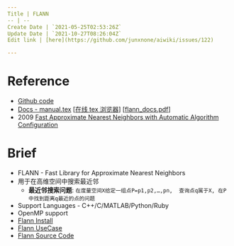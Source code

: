 ```yaml
---
Title | FLANN
-- | --
Create Date | `2021-05-25T02:53:26Z`
Update Date | `2021-10-27T08:26:04Z`
Edit link | [here](https://github.com/junxnone/aiwiki/issues/122)

---
```

# Reference
- [Github code](https://github.com/flann-lib/flann)
- [Docs - manual.tex](https://github.com/flann-lib/flann/blob/master/doc/manual.tex) [[在线 tex 浏览器](http://texviewer.herokuapp.com/)] [[flann_docs.pdf](https://github.com/junxnone/aiwiki/files/7399990/flann_docs.pdf)]
- 2009 [Fast Approximate Nearest Neighbors with Automatic Algorithm Configuration](https://www.cs.ubc.ca/~lowe/papers/09muja.pdf)

# Brief
- FLANN - Fast Library for Approximate Nearest Neighbors
- 用于在高维空间中搜索最近邻
  - **最近邻搜索问题**: `在度量空间X给定一组点P=p1,p2,…,pn,  查询点q属于X, 在P中找到距离q最近的点的问题`
- Support Languages - C++/C/MATLAB/Python/Ruby
- OpenMP support
- [Flann Install](/Flann_Install)
- [Flann UseCase](/Flann_UseCase)
- [Flann Source Code](Flann_Source_Code)







